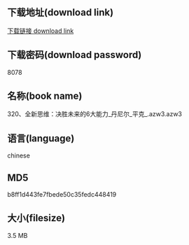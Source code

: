 ## 下载地址(download link)
[下载链接 download link](https://voluble-croquembouche-d321dc.netlify.app/?s=320%E3%80%81%E5%85%A8%E6%96%B0%E6%80%9D%E7%BB%B4%EF%BC%9A%E5%86%B3%E8%83%9C%E6%9C%AA%E6%9D%A5%E7%9A%846%E5%A4%A7%E8%83%BD%E5%8A%9B_%E4%B8%B9%E5%B0%BC%E5%B0%94_%E5%B9%B3%E5%85%8B_.azw3)

## 下载密码(download password)
8078

## 名称(book name)
320、全新思维：决胜未来的6大能力_丹尼尔_平克_.azw3.azw3

## 语言(language)
chinese

## MD5
b8ff1d443fe7fbede50c35fedc448419

## 大小(filesize)
3.5 MB
